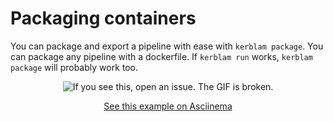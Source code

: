 # Packaging containers

You can package and export a pipeline with ease with `kerblam package`.
You can package any pipeline with a dockerfile. If `kerblam run` works,
`kerblam package` will probably work too.

<div align="center">

![If you see this, open an issue. The GIF is broken.](https://s9.gifyu.com/images/SF6tA.gif)

[See this example on Asciinema](https://asciinema.org/a/643038)

</div>

